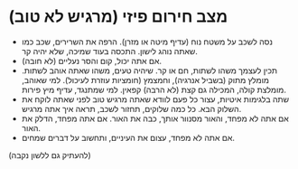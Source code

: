 מצב חירום פיזי (מרגיש לא טוב)
=============================
- נסה לשכב על משטח נוח (עדיף מיטה או מזרן). הרפה את השרירים, שכב כמו שאתה נוהג לישון. התכסה בעוד שמיכה, שלא יהיה קר.
- אם אתה יכול, קום והסר נעליים (לא חובה).
- תכין לעצמך משהו לשתות, חם או קר. שיהיה טעים, משהו שאתה אוהב לשתות. מומלץ מתוק (בשביל אנרגיה), וחמצמץ (חומציות עוזרת לעיכול). למי שאוהב, מומלצת קולה, המכילה גם קצת (לא הרבה) קפאין. למי שמתנגד, עדיף מיץ פירות.
- שתה בלגימות איטיות, עצור כל פעם לוודא שאתה מרגיש טוב לפני שאתה לוקח את השלוק הבא. כל כמה שלוקים, תחזור לשכב, תראה איך אתה מרגיש.
- אם אתה לא מפחד, והאור מסנוור אותך, כבה את האור. אם אתה מפחד, הדלק את האור.
- אם אתה לא מפחד, עצום את העיניים, ותחשוב על דברים שמחים.


(להעתיק גם ללשון נקבה)
